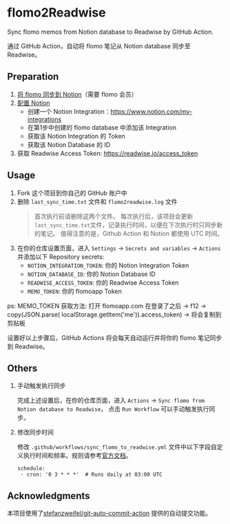 # flomo2Readwise

Sync flomo memos from Notion database to Readwise by GitHub Action.

通过 GitHub Action，自动将 flomo 笔记从 Notion database 同步至 Readwise。

## Preparation

1. [将 flomo 同步到 Notion](https://help.flomoapp.com/advance/extension/notion-sync.html#%E8%A7%86%E9%A2%91%E6%95%99%E7%A8%8B)（需要 flomo 会员）
2. [配置 Notion](https://developers.notion.com/docs/create-a-notion-integration)
   - 创建一个 Notion Integration：https://www.notion.com/my-integrations
   - 在第1步中创建的 flomo database 中添加该 Integration
   - 获取该 Notion Integration 的 Token
   - 获取该 Notion Database 的 ID
3. 获取 Readwise Access Token: https://readwise.io/access_token

## Usage

1. Fork 这个项目到你自己的 GitHub 账户中
2. 删除 `last_sync_time.txt` 文件和 `flomo2readwise.log` 文件
   > 首次执行前请删除这两个文件。
   > 每次执行后，该项目会更新`last_sync_time.txt`文件，记录执行时间，以便在下次执行时只同步新的笔记。
   > 值得注意的是，Github Action 和 Notion 都使用 UTC 时间。
3. 在你的仓库设置页面，进入 `Settings` → `Secrets and variables` → `Actions` 并添加以下 Repository secrets:
   - `NOTION_INTEGRATION_TOKEN`: 你的 Notion Integration Token
   - `NOTION_DATABASE_ID`: 你的 Notion Database ID
   - `READWISE_ACCESS_TOKEN`: 你的 Readwise Access Token
   - `MEMO_TOKEN`: 你的 flomoapp Token

ps: MEMO_TOKEN 获取方法: 打开 flomoapp.com 在登录了之后 -> f12 -> copy(JSON.parse( localStorage.getItem('me')).access_token) -> 将会复制到剪贴板

设置好以上步骤后，GitHub Actions 将会每天自动运行并将你的 flomo 笔记同步到 Readwise。

## Others

1. 手动触发执行同步

   完成上述设置后，在你的仓库页面，进入 `Actions` → `Sync flomo from Notion database to Readwise`， 点击 `Run Workflow` 可以手动触发执行同步。

2. 修改同步时间

   修改 `.github/workflows/sync_flomo_to_readwise.yml` 文件中以下字段自定义执行时间和频率。规则请参考[官方文档](https://docs.github.com/en/actions/using-workflows/events-that-trigger-workflows#schedule)。

   ```
   schedule:
   	- cron: '0 3 * * *'  # Runs daily at 03:00 UTC
   ```

## Acknowledgments

本项目使用了[stefanzweifel/git-auto-commit-action](https://github.com/stefanzweifel/git-auto-commit-action) 提供的自动提交功能。
